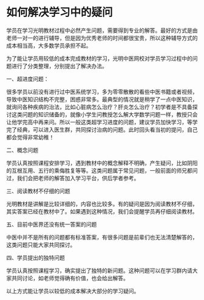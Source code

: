 # 如何解决学习中的疑问

学员在学习光明教材过程中必然产生问题，需要得到专业的解答。最好的方式是由老师一对一的进行辅导，但是因为优秀老师的时间都很宝贵，所以这种辅导方式的成本相当高，大多数学员承担不起。

为了能让学员用较低的成本完成教材的学习，光明中医网校对学员学习过程中的问题进行了分类整理，分别提出了解决办法。

一、超进度问题：

很多学员以前没有进行过中医系统学习，多为零零散散的看些中医书籍或者视频，导致中医知识结构不完整，困惑非常多。最典型的情况就是稍学了一点中医知识，就询问各种疾病的治法，比如心脏病怎么治疗？肝炎怎么治疗？初学者是不具备探讨这类问题的知识储备的，就像小学生问教授怎么解大学数学问题一样，教授只会让他学完高中再来问。所以一般这类超学习进度的问题，建议学员加快学习，等学完了经典，可以进入医生群，共同探讨治病的问题。此时回头看当初的提问，自己都会觉得非常幼稚！

二、概念问题

学员认真按照课程安排学习，遇到教材中的概念解释不明确，产生疑问，比如阴阳的互根互用、五行的乘侮胜复等等。这类问题属于常见问题，一般前面的师兄都问过，我们会把老师的解答加入学习平台，供后学者参考。

三、阅读教材不仔细的问题


光明教材是讲解是比较详细的，内容也比较多。有的疑问是因为阅读教材不仔细，其实答案已经在教材中了。如果遇到这种情况，我们会提醒学员再仔细阅读教材。

五、目前中医界还没有统一答案的问题

中医中并不是所有的问题都有标准答案，有很多问题是前辈们也无法清楚解答的，这类问题只能大家共同探讨。

四、学员提出的独特问题

学员认真按照课程学习，确实提出了独特的新问题。这种问题可以在学习群内请大家共同讨论，如老师觉得确有价值，也会给出解答。

以上方式能让学员以较低的成本解决大部分的学习疑问。
